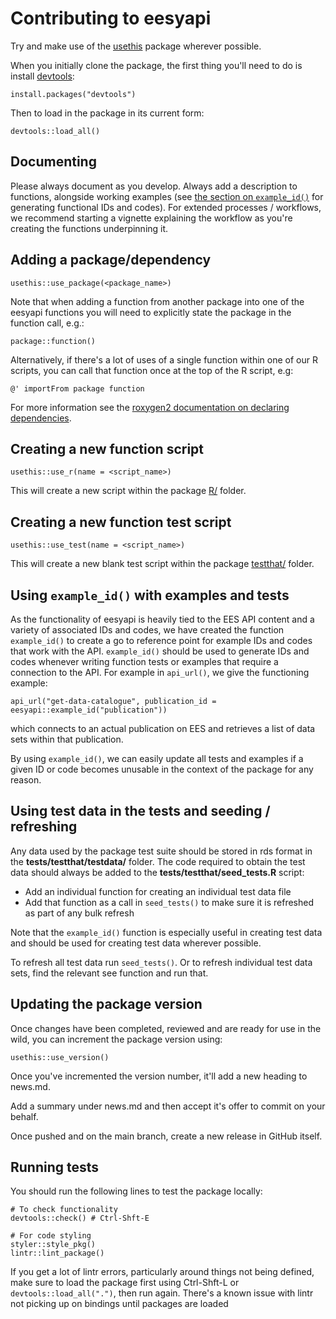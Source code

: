 # Contributing to eesyapi

Try and make use of the [usethis](https://usethis.r-lib.org/) package wherever possible.

When you initially clone the package, the first thing you'll need to do is install 
[devtools](https://devtools.r-lib.org/):

```
install.packages("devtools")
```

Then to load in the package in its current form:

```
devtools::load_all()
```

## Documenting

Please always document as you develop. Always add a description to functions, alongside working
examples (see [the section on `example_id()`](#using-example_id()-with-examples-and-tests) for 
generating functional IDs and codes). For extended processes / workflows, we recommend starting
a vignette explaining the workflow as you're creating the functions underpinning it.

## Adding a package/dependency

`usethis::use_package(<package_name>)`

Note that when adding a function from another package into one of the eesyapi functions you will need to 
explicitly state the package in the function call, e.g.:

```package::function()```

Alternatively, if there's a lot of uses of a single function within one of our R scripts, you can call that 
function once at the top of the R script, e.g:

```
@' importFrom package function
```

For more information see the [roxygen2 documentation on declaring dependencies](https://roxygen2.r-lib.org/articles/namespace.html).

## Creating a new function script

`usethis::use_r(name = <script_name>)`

This will create a new script within the package [R/](R/) folder.

## Creating a new function test script

`usethis::use_test(name = <script_name>)`

This will create a new blank test script within the package [testthat/](testthat/) folder.

## Using `example_id()` with examples and tests

As the functionality of eesyapi is heavily tied to the EES API content and a variety of associated IDs and codes,
we have created the function `example_id()` to create a go to reference point for example IDs and codes that 
work with the API. `example_id()` should be used to generate IDs and codes whenever writing function tests or 
examples that require a connection to the API. For example in `api_url()`, we give the functioning example:

`api_url("get-data-catalogue", publication_id = eesyapi::example_id("publication"))`

which connects to an actual publication on EES and retrieves a list of data sets within that publication.

By using `example_id()`, we can easily update all tests and examples if a given ID or code becomes unusable
in the context of the package for any reason.

## Using test data in the tests and seeding / refreshing

Any data used by the package test suite should be stored in rds format in the 
**tests/testthat/testdata/** folder. The code required to obtain the test data should always be
added to the **tests/testthat/seed_tests.R** script:

- Add an individual function for creating an individual test data file
- Add that function as a call in `seed_tests()` to make sure it is refreshed as part of any
bulk refresh

Note that the `example_id()` function is especially useful in creating test data and should be
used for creating test data wherever possible.

To refresh all test data run `seed_tests()`. Or to refresh individual test data sets, find the
relevant see function and run that.

## Updating the package version

Once changes have been completed, reviewed and are ready for use in the wild, you
can increment the package version using:

`usethis::use_version()`

Once you've incremented the version number, it'll add a new heading to news.md.

Add a summary under news.md and then accept it's offer to commit on your behalf.

Once pushed and on the main branch, create a new release in GitHub itself.

## Running tests

You should run the following lines to test the package locally:
``` 
# To check functionality
devtools::check() # Ctrl-Shft-E

# For code styling
styler::style_pkg()
lintr::lint_package()
```

If you get a lot of lintr errors, particularly around things not being defined, make sure to load the package first using Ctrl-Shft-L or `devtools::load_all(".")`, then run again. There's a known issue with lintr not picking up on bindings until packages are loaded

